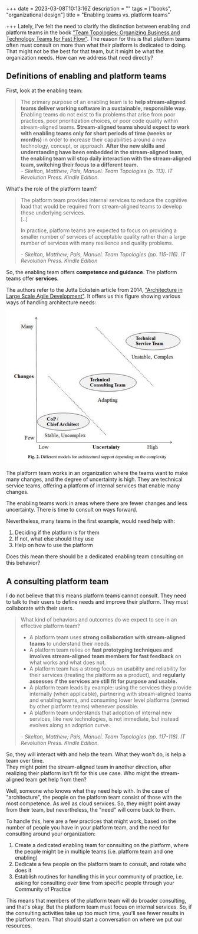 +++
date = 2023-03-08T10:13:16Z
description = ""
tags = ["books", "organizational design"]
title = "Enabling teams vs. platform teams"

+++
Lately, I've felt the need to clarify the distinction between enabling and platform teams in the book ["Team Topologies: Organizing Business and Technology Teams for Fast Flow"](https://www.amazon.com/Team-Topologies-Organizing-Business-Technology/dp/1942788819). The reason for this is that platform teams often must consult on more than what their platform is dedicated to doing. That might not be the best for that team, but it might be what the organization needs. How can we address that need directly?

## Definitions of enabling and platform teams

First, look at the enabling team:

> The primary purpose of an enabling team is to **help stream-aligned teams deliver working software in a sustainable, responsible way.** Enabling teams do not exist to fix problems that arise from poor practices, poor prioritization choices, or poor code quality within stream-aligned teams. **Stream-aligned teams should expect to work with enabling teams only for short periods of time (weeks or months)** in order to increase their capabilities around a new technology, concept, or approach. **After the new skills and understanding have been embedded in the stream-aligned team, the enabling team will stop daily interaction with the stream-aligned team, switching their focus to a different team.**  
> _- Skelton, Matthew; Pais, Manuel. Team Topologies (p. 113). IT Revolution Press. Kindle Edition._

What's the role of the platform team?

> The platform team provides internal services to reduce the cognitive load that would be required from stream-aligned teams to develop these underlying services.  
> \[..\]  
>   
> In practice, platform teams are expected to focus on providing a smaller number of services of acceptable quality rather than a large number of services with many resilience and quality problems.
>
> _- Skelton, Matthew; Pais, Manuel. Team Topologies (pp. 115-116). IT Revolution Press. Kindle Edition_

So, the enabling team offers **competence and guidance**. The platform teams offer **services**.

The authors refer to the Jutta Eckstein article from 2014, ["Architecture in Large Scale Agile Development"](https://link.springer.com/chapter/10.1007/978-3-319-14358-3_3). It offers us this figure showing various ways of handling architecture needs:

![Figure 2 from Eckstein 2014](/2023/eckstein2014.jpg)

The platform team works in an organization where the teams want to make many changes, and the degree of uncertainty is high. They are technical service teams, offering a platform of internal services that enable many changes.

The enabling teams work in areas where there are fewer changes and less uncertainty. There is time to consult on ways forward. 

Nevertheless, many teams in the first example, would need help with:

1. Deciding if the platform is for them
2. If not, what else should they use
3. Help on how to use the platform

Does this mean there should be a dedicated enabling team consulting on this behavior?

## A consulting platform team

I do not believe that this means platform teams cannot consult. They need to talk to their users to define needs and improve their platform. They must collaborate with their users.

> What kind of behaviors and outcomes do we expect to see in an effective platform team? ​
>
> * A platform team uses **strong collaboration with stream-aligned teams** to understand their needs. 
> * A platform team relies on **fast prototyping techniques and involves stream-aligned team members for fast feedback** on what works and what does not. ​
> * A platform team has a strong focus on usability and reliability for their services (treating the platform as a product), and r**egularly assesses if the services are still fit for purpose and usable.** 
> * ​A platform team leads by example: using the services they provide internally (when applicable), partnering with stream-aligned teams and enabling teams, and consuming lower level platforms (owned by other platform teams) whenever possible. ​
> * A platform team understands that adoption of internal new services, like new technologies, is not immediate, but instead evolves along an adoption curve.
>
> _- Skelton, Matthew; Pais, Manuel. Team Topologies (pp. 117-118). IT Revolution Press. Kindle Edition._

So, they will interact with and help the team. What they won't do, is help a team over time.  
They might point the stream-aligned team in another direction, after realizing their platform isn't fit for this use case. Who might the stream-aligned team get help from then? 

Well, someone who knows what they need help with. In the case of "architecture", the people on the platform team consist of those with the most competence. As well as cloud services. So, they might point away from their team, but nevertheless, the "need" will come back to them.

To handle this, here are a few practices that might work, based on the number of people you have in your platform team, and the need for consulting around your organization:

1. Create a dedicated enabling team for consulting on the platform, where the people might be in multiple teams (i.e. platform team and one enabling)
2. Dedicate a few people on the platform team to consult, and rotate who does it
3. Establish routines for handling this in your community of practice, i.e. asking for consulting over time from specific people through your Community of Practice

This means that members of the platform team will do broader consulting, and that's okay. But the platform team must focus on internal services. So, if the consulting activities take up too much time, you'll see fewer results in the platform team. That should start a conversation on where we put our resources.